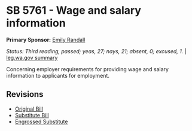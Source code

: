 # SB 5761 - Wage and salary information
**Primary Sponsor:** [Emily Randall](/person/leg/randall_em.md)

*Status: Third reading, passed; yeas, 27; nays, 21; absent, 0; excused, 1.* | [leg.wa.gov summary](https://app.leg.wa.gov/billsummary?BillNumber=5761&Year=2021)

Concerning employer requirements for providing wage and salary information to applicants for employment.

## Revisions
* [Original Bill](1/)
* [Substitute Bill](S/)
* [Engrossed Substitute](S.E/)